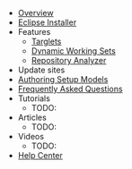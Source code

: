 * [Overview](oomph.md)
* [Eclipse Installer](Eclipse_Installer.md)
* Features
  * [Targlets](Oomph_Targlets.md)
  * [Dynamic Working Sets](Dynamic_Working_Sets.md)
  * [Repository Analyzer](Oomph_Repository_Analyzer.md)
* Update sites
* [Authoring Setup Models](Eclipse_Oomph_Authoring.md)
* [Frequently Asked Questions](Eclipse_Oomph_FAQ.md)
* Tutorials
  * TODO:
* Articles
  * TODO:
* Videos
  * TODO:
* [Help Center](/releng/org.eclipse.oomph.releng.helpcenter/index.md)